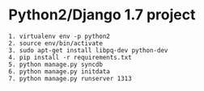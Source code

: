 Python2/Django 1.7 project
==========================

    1. virtualenv env -p python2
    2. source env/bin/activate
    3. sudo apt-get install libpq-dev python-dev
    4. pip install -r requirements.txt
    5. python manage.py syncdb
    6. python manage.py initdata
    7. python manage.py runserver 1313
